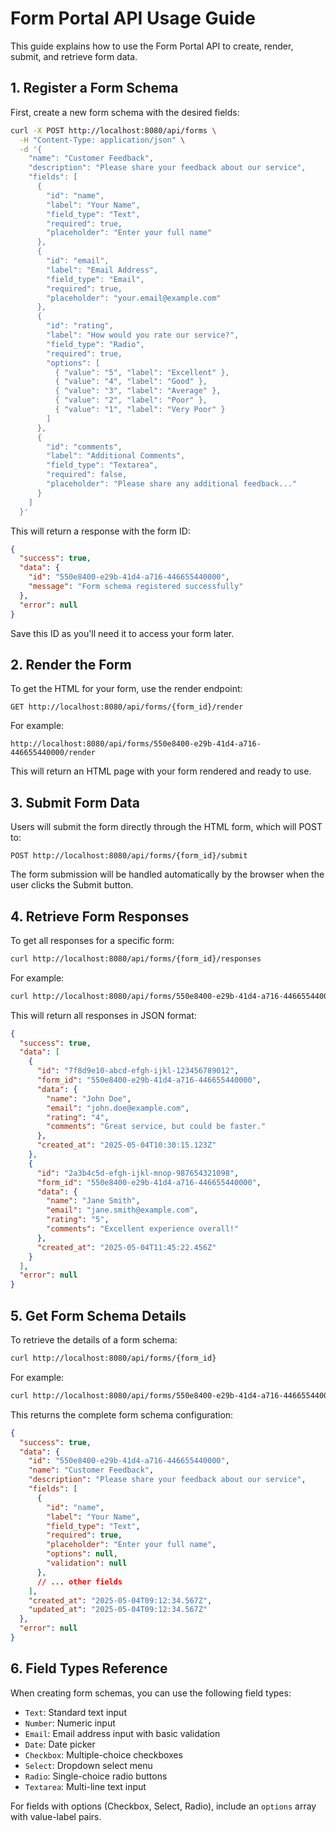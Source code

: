 # Form Portal API Usage Guide

This guide explains how to use the Form Portal API to create, render, submit, and retrieve form data.

## 1. Register a Form Schema

First, create a new form schema with the desired fields:

```bash
curl -X POST http://localhost:8080/api/forms \
  -H "Content-Type: application/json" \
  -d '{
    "name": "Customer Feedback",
    "description": "Please share your feedback about our service",
    "fields": [
      {
        "id": "name",
        "label": "Your Name",
        "field_type": "Text",
        "required": true,
        "placeholder": "Enter your full name"
      },
      {
        "id": "email",
        "label": "Email Address",
        "field_type": "Email",
        "required": true,
        "placeholder": "your.email@example.com"
      },
      {
        "id": "rating",
        "label": "How would you rate our service?",
        "field_type": "Radio",
        "required": true,
        "options": [
          { "value": "5", "label": "Excellent" },
          { "value": "4", "label": "Good" },
          { "value": "3", "label": "Average" },
          { "value": "2", "label": "Poor" },
          { "value": "1", "label": "Very Poor" }
        ]
      },
      {
        "id": "comments",
        "label": "Additional Comments",
        "field_type": "Textarea",
        "required": false,
        "placeholder": "Please share any additional feedback..."
      }
    ]
  }'
```

This will return a response with the form ID:

```json
{
  "success": true,
  "data": {
    "id": "550e8400-e29b-41d4-a716-446655440000",
    "message": "Form schema registered successfully"
  },
  "error": null
}
```

Save this ID as you'll need it to access your form later.

## 2. Render the Form

To get the HTML for your form, use the render endpoint:

```
GET http://localhost:8080/api/forms/{form_id}/render
```

For example:
```
http://localhost:8080/api/forms/550e8400-e29b-41d4-a716-446655440000/render
```

This will return an HTML page with your form rendered and ready to use.

## 3. Submit Form Data

Users will submit the form directly through the HTML form, which will POST to:

```
POST http://localhost:8080/api/forms/{form_id}/submit
```

The form submission will be handled automatically by the browser when the user clicks the Submit button.

## 4. Retrieve Form Responses

To get all responses for a specific form:

```bash
curl http://localhost:8080/api/forms/{form_id}/responses
```

For example:
```bash
curl http://localhost:8080/api/forms/550e8400-e29b-41d4-a716-446655440000/responses
```

This will return all responses in JSON format:

```json
{
  "success": true,
  "data": [
    {
      "id": "7f8d9e10-abcd-efgh-ijkl-123456789012",
      "form_id": "550e8400-e29b-41d4-a716-446655440000",
      "data": {
        "name": "John Doe",
        "email": "john.doe@example.com",
        "rating": "4",
        "comments": "Great service, but could be faster."
      },
      "created_at": "2025-05-04T10:30:15.123Z"
    },
    {
      "id": "2a3b4c5d-efgh-ijkl-mnop-987654321098",
      "form_id": "550e8400-e29b-41d4-a716-446655440000",
      "data": {
        "name": "Jane Smith",
        "email": "jane.smith@example.com",
        "rating": "5",
        "comments": "Excellent experience overall!"
      },
      "created_at": "2025-05-04T11:45:22.456Z"
    }
  ],
  "error": null
}
```

## 5. Get Form Schema Details

To retrieve the details of a form schema:

```bash
curl http://localhost:8080/api/forms/{form_id}
```

For example:
```bash
curl http://localhost:8080/api/forms/550e8400-e29b-41d4-a716-446655440000
```

This returns the complete form schema configuration:

```json
{
  "success": true,
  "data": {
    "id": "550e8400-e29b-41d4-a716-446655440000",
    "name": "Customer Feedback",
    "description": "Please share your feedback about our service",
    "fields": [
      {
        "id": "name",
        "label": "Your Name",
        "field_type": "Text",
        "required": true,
        "placeholder": "Enter your full name",
        "options": null,
        "validation": null
      },
      // ... other fields
    ],
    "created_at": "2025-05-04T09:12:34.567Z",
    "updated_at": "2025-05-04T09:12:34.567Z"
  },
  "error": null
}
```

## 6. Field Types Reference

When creating form schemas, you can use the following field types:

- `Text`: Standard text input
- `Number`: Numeric input
- `Email`: Email address input with basic validation
- `Date`: Date picker
- `Checkbox`: Multiple-choice checkboxes
- `Select`: Dropdown select menu
- `Radio`: Single-choice radio buttons
- `Textarea`: Multi-line text input

For fields with options (Checkbox, Select, Radio), include an `options` array with value-label pairs.
